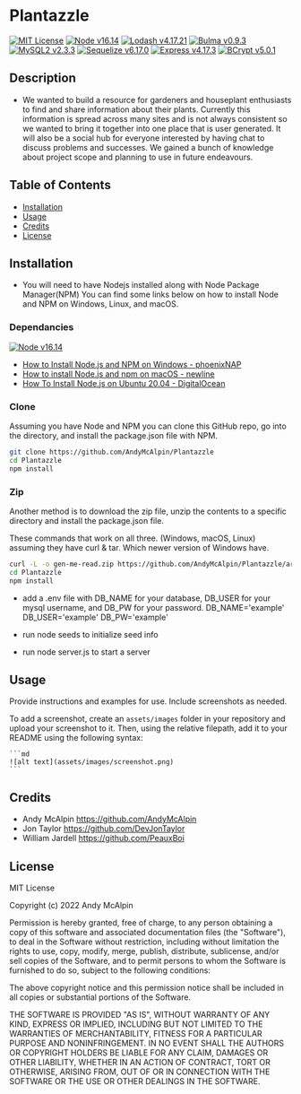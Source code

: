 # Plantazzle
[![MIT License](https://img.shields.io/badge/license-MIT-green?style=plastic "MIT License" )](./LICENSE)
[![Node v16.14 ](https://img.shields.io/badge/Node%20v16.14-339933?labelColor=ffffff&style=plastic&logo=node.js&logoColor=339933 'Node.JS')](https://nodejs.org/)
[![Lodash v4.17.21](https://img.shields.io/badge/Lodash%20v4.17.21-3492ff?labelColor=ffffff&style=plastic&logo=lodash 'Lodash')](https://lodash.com/)
[![ Bulma v0.9.3](https://img.shields.io/badge/Bulma%20v0.9.3-00d1b2?labelColor=ffffff&style=plastic&logo=Bulma&logoColor=00d1b2)](https://bulma.io)
[![ MySQL2 v2.3.3](https://img.shields.io/badge/MySQL2%20v2.3.3-00d1b2?labelColor=ffffff&style=plastic&logo=MySQL)](https://www.npmjs.com/package/mysql2)
[![ Sequelize v6.17.0](https://img.shields.io/badge/Sequelize%20v6.17.0-52b0e7?labelColor=ffffff&style=plastic&logo=sequelize&logoColor=52b0e7)](https://sequelize.org/)
[![Express v4.17.3](https://img.shields.io/badge/Express-v4.17.3-00e1ff?style=plastic)](http://expressjs.com/)
[![BCrypt v5.0.1](https://img.shields.io/badge/BCrypt-v5.0.1-00e1ff?style=plastic)](https://www.npmjs.com/package/bcryptjs)
## Description

- We wanted to build a resource for gardeners and houseplant enthusiasts to find and share information about their    plants.
  Currently this information is spread across many sites and is not always consistent so we wanted to bring it together into one place that is 
  user generated. It will also be a social hub for everyone interested by having chat to discuss problems and successes.
  We gained a bunch of knowledge about project scope and planning to use in future endeavours.

## Table of Contents

- [Installation](#installation)
- [Usage](#usage)
- [Credits](#credits)
- [License](#license)

## Installation

- You will need to have Nodejs installed along with Node Package Manager(NPM)  You can 
find some links below on how to install Node and NPM on Windows, Linux, and macOS.
### Dependancies
[![Node v16.14 ](https://img.shields.io/badge/Node%20v16.14-339933?labelColor=ffffff&style=plastic&logo=node.js&logoColor=339933 'NodeJS download page')](https://nodejs.org/en/download/)
* [How to Install Node.js and NPM on Windows - phoenixNAP](https://phoenixnap.com/kb/install-node-js-npm-on-windows)
* [How to install Node.js and npm on macOS - newline](https://www.newline.co/@Adele/how-to-install-nodejs-and-npm-on-macos--22782681)
* [How To Install Node.js on Ubuntu 20.04 - DigitalOcean](https://www.digitalocean.com/community/tutorials/how-to-install-node-js-on-ubuntu-20-04)
### Clone
Assuming you have Node and NPM you can clone this GitHub repo, go into the directory, 
and install the package.json file with NPM.
```bash
git clone https://github.com/AndyMcAlpin/Plantazzle
cd Plantazzle
npm install
```
### Zip
Another method is to download the zip file, unzip the contents to a specific directory 
and install the package.json file.

These commands that work on all three. (Windows, macOS, Linux) assuming they have 
curl & tar.  Which newer version of Windows have.
```bash
curl -L -o gen-me-read.zip https://github.com/AndyMcAlpin/Plantazzle/archive/refs/heads/main.zip
cd Plantazzle
npm install
```
- add a .env file with DB_NAME for your database, DB_USER for your mysql username, and DB_PW for your password.
    DB_NAME='example'
    DB_USER='example'
    DB_PW='example'

- run 
node seeds 
to initialize seed info
- run 
node server.js 
to start a server

## Usage

Provide instructions and examples for use. Include screenshots as needed.

To add a screenshot, create an `assets/images` folder in your repository and upload your screenshot to it. Then, using the relative filepath, add it to your README using the following syntax:

    ```md
    ![alt text](assets/images/screenshot.png)
    ```

## Credits

- Andy McAlpin https://github.com/AndyMcAlpin
- Jon Taylor https://github.com/DevJonTaylor
- William Jardell https://github.com/PeauxBoi

## License

MIT License

Copyright (c) 2022 Andy McAlpin

Permission is hereby granted, free of charge, to any person obtaining a copy
of this software and associated documentation files (the "Software"), to deal
in the Software without restriction, including without limitation the rights
to use, copy, modify, merge, publish, distribute, sublicense, and/or sell
copies of the Software, and to permit persons to whom the Software is
furnished to do so, subject to the following conditions:

The above copyright notice and this permission notice shall be included in all
copies or substantial portions of the Software.

THE SOFTWARE IS PROVIDED "AS IS", WITHOUT WARRANTY OF ANY KIND, EXPRESS OR
IMPLIED, INCLUDING BUT NOT LIMITED TO THE WARRANTIES OF MERCHANTABILITY,
FITNESS FOR A PARTICULAR PURPOSE AND NONINFRINGEMENT. IN NO EVENT SHALL THE
AUTHORS OR COPYRIGHT HOLDERS BE LIABLE FOR ANY CLAIM, DAMAGES OR OTHER
LIABILITY, WHETHER IN AN ACTION OF CONTRACT, TORT OR OTHERWISE, ARISING FROM,
OUT OF OR IN CONNECTION WITH THE SOFTWARE OR THE USE OR OTHER DEALINGS IN THE
SOFTWARE.